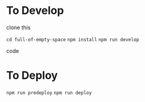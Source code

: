 # To Develop

clone this

`cd full-of-empty-space`
`npm install`
`npm run develop`

code

# To Deploy

`npm run predeploy`
`npm run deploy`